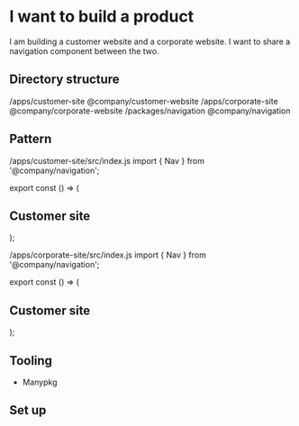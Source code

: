 # I want to build a product

I am building a customer website and a corporate website. I want to share a navigation component between the two. 

## Directory structure 

/apps/customer-site         @company/customer-website
/apps/corporate-site        @company/corporate-website
/packages/navigation        @company/navigation

## Pattern

/apps/customer-site/src/index.js
import { Nav } from '@company/navigation';

export const () => (
  <div>
    <Nav />
    <div>
      <h1>Customer site</h1>
    </div>
  </div>
);

/apps/corporate-site/src/index.js
import { Nav } from '@company/navigation';

export const () => (
  <div>
    <Nav />
    <div>
      <h1>Customer site</h1>
    </div>
  </div>
);

## Tooling 

* Manypkg

## Set up


